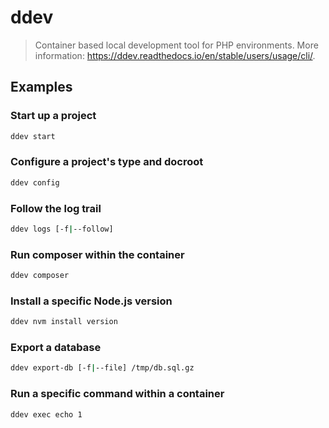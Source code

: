 # ddev

> Container based local development tool for PHP environments. More information: <https://ddev.readthedocs.io/en/stable/users/usage/cli/>.

## Examples

### Start up a project

```bash
ddev start
```

### Configure a project's type and docroot

```bash
ddev config
```

### Follow the log trail

```bash
ddev logs [-f|--follow]
```

### Run composer within the container

```bash
ddev composer
```

### Install a specific Node.js version

```bash
ddev nvm install version
```

### Export a database

```bash
ddev export-db [-f|--file] /tmp/db.sql.gz
```

### Run a specific command within a container

```bash
ddev exec echo 1
```
